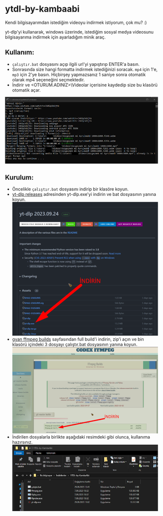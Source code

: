 # ytdl-by-kambaabi

Kendi bilgisayarımdan istediğim videoyu indirmek istiyorum, çok mu? :)

yt-dlp'yi kullanarak, windows üzerinde, istediğim sosyal medya videosunu bilgisayarıma indirmek için ayarladığım minik araç.

## Kullanım:

- `çalıştır.bat` dosyasını açıp ilgili url'yi yapıştırıp ENTER'a basın.
- Sonrasında size hangi formatta indirmek istediğinizi soracak. `mp4` için 1'e, `mp3` için 2'ye basın. Hiçbirşey yapmazsanız 1 saniye sonra otomatik olarak mp4 seçeneğini seçmektedir.
- İndirir ve <OTURUM.ADINIZ>\Videolar içerisine kaydedip size bu klasörü otomatik açar.

[![Kullanım Videosu](ss.png)](screen-recorder-fri-sep-29-2023-13-45-33.webm)

## Kurulum:

- Öncelikle `çalıştır.bat` dosyasını indirip bir klasöre koyun.
- [yt-dlp releases](https://github.com/yt-dlp/yt-dlp/releases) adresinden yt-dlp.exe'yi indirin ve bat dosyasının yanına koyun.
  ![yt-dlp indirme yeri](dl1.png)
- [gyan ffmpeg builds](https://www.gyan.dev/ffmpeg/builds/) sayfasından full build'i indirin, zip'i açın ve bin klasörü içindeki 3 dosyayı çalıştır.bat dosyasının yanına koyun.
  ![ffpmeg indirme yeri](dl2.png)
- İndirilen dosyalarla birlikte aşağıdaki resimdeki gibi olunca, kullanıma hazırsınız.
  ![kullanıma hazır hali](dl3.png)
